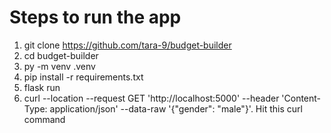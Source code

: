 # Steps to run the app
1. git clone https://github.com/tara-9/budget-builder
2. cd budget-builder
3. py -m venv .venv
4. pip install -r requirements.txt
5. flask run
6. curl --location --request GET 'http://localhost:5000' --header 'Content-Type: application/json' --data-raw '{"gender": "male"}'. Hit this curl command
